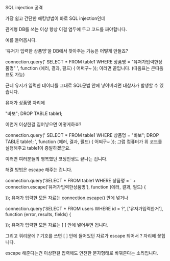 SQL injection 공격

가장 쉽고 간단한 해킹방법이 바로 SQL injection인데

관계형 DB를 쓰는 이상 항상 이걸 염두에 두고 코드를 짜야합니다.

예를 들어봅시다.

'유저가 입력한 상품명'을 DB에서 찾아주는 기능은 어떻게 만들죠?

connection.query(' SELECT \* FROM table1 WHERE 상품명 = "유저가입력한상품명" ', function (에러, 결과, 필드) {
어쩌구~
});
이러면 끝입니다. (따옴표는 큰따옴표도 가능)

근데 유저가 입력한 데이터를 그대로 SQL문법 안에 넣어버리면 대참사가 발생할 수 있습니다.

유저가 상품명 자리에

"바보"; DROP TABLE table1;

이런거 이상한걸 집어넣으면 어떻게하죠?

connection.query(' SELECT \* FROM table1 WHERE 상품명 = "바보"; DROP TABLE table1; ', function (에러, 결과, 필드) {
어쩌구~
});
그럼 컴퓨터가 위 코드를 실행해주고 table1이 증발하겠군요.

이러면 여러분들의 행복했던 코딩인생도 끝나는 겁니다.

해결 방법은 escape 해주는 겁니다.

connection.query('SELECT \* FROM table1 WHERE 상품명 = ' + connection.escape('유저가입력한상품명'), function (에러, 결과, 필드) {

});
유저가 입력한 모든 자료는 connection.escape() 안에 넣거나

connection.query('SELECT \* FROM users WHERE id = ?', ['유저가입력한거'], function (error, results, fields) {

});
유저가 입력한 모든 자료는 [ ] 안에 넣어두면 됩니다.

그리고 쿼리문에 ? 기호를 쓰면 [ ] 안에 들어있던 자료가 escape 되어서 ? 자리에 꽂힙니다.

escape 해준다는건 이상한걸 입력해도 안전한 문자형태로 바꿔준다는 소리입니다.
